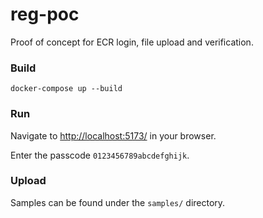 # reg-poc

Proof of concept for ECR login, file upload and verification.

### Build
```
docker-compose up --build
```


### Run
Navigate to [http://localhost:5173/](http://localhost:5173/) in your browser.

Enter the passcode `0123456789abcdefghijk`.


### Upload

Samples can be found under the `samples/` directory.
